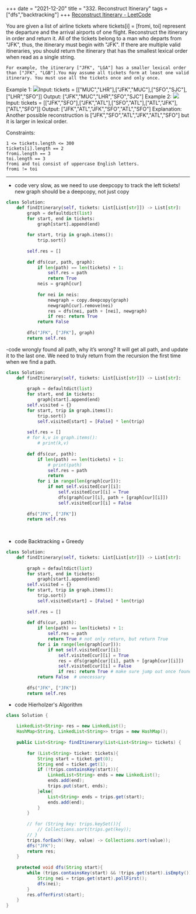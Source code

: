 +++ 
date = "2021-12-20"
title = "332. Reconstruct Itinerary"
tags = ["dfs","backtracking"]
+++
[Reconstruct Itinerary - LeetCode](https://leetcode.com/problems/reconstruct-itinerary/)

You are given a list of airline tickets where tickets[i] = [fromi, toi] represent the departure and the arrival airports of one flight. Reconstruct the itinerary in order and return it.
All of the tickets belong to a man who departs from "JFK", thus, the itinerary must begin with "JFK". If there are multiple valid itineraries, you should return the itinerary that has the smallest lexical order when read as a single string.

	For example, the itinerary ["JFK", "LGA"] has a smaller lexical order than ["JFK", "LGB"].You may assume all tickets form at least one valid itinerary. You must use all the tickets once and only once.
 
Example 1:
![](https://assets.leetcode.com/uploads/2021/03/14/itinerary1-graph.jpg)Input: tickets = [["MUC","LHR"],["JFK","MUC"],["SFO","SJC"],["LHR","SFO"]] Output: ["JFK","MUC","LHR","SFO","SJC"] 
Example 2:
![](https://assets.leetcode.com/uploads/2021/03/14/itinerary2-graph.jpg)Input: tickets = [["JFK","SFO"],["JFK","ATL"],["SFO","ATL"],["ATL","JFK"],["ATL","SFO"]] Output: ["JFK","ATL","JFK","SFO","ATL","SFO"] Explanation: Another possible reconstruction is ["JFK","SFO","ATL","JFK","ATL","SFO"] but it is larger in lexical order. 
 
Constraints:

	1 <= tickets.length <= 300
	tickets[i].length == 2
	fromi.length == 3
	toi.length == 3
	fromi and toi consist of uppercase English letters.
	fromi != toi
---
- code  very slow, as we need to use deepcopy to track the left tickets! new graph should be a deepcopy, not just copy
```py
class Solution:
    def findItinerary(self, tickets: List[List[str]]) -> List[str]:
        graph = defaultdict(list)
        for start, end in tickets:
            graph[start].append(end)
            
        for start, trip in graph.items():
            trip.sort()
            
        self.res = []
                
        def dfs(cur, path, graph):
            if len(path) == len(tickets) + 1:
                self.res = path
                return True
            neis = graph[cur]
            
            for nei in neis:
                newgraph = copy.deepcopy(graph)
                newgraph[cur].remove(nei)
                res = dfs(nei, path + [nei], newgraph)
                if res: return True
            return False
        
        dfs("JFK", ["JFK"], graph) 
        return self.res
```
-code wrongly found all path, why it’s wrong? It will get all path, and update it to the last one. We need to truly return from the recursion the first time when we find a path.
```py
class Solution:
    def findItinerary(self, tickets: List[List[str]]) -> List[str]:
        
        graph = defaultdict(list)
        for start, end in tickets:
            graph[start].append(end)
        self.visited = {}
        for start, trip in graph.items():
            trip.sort()
            self.visited[start] = [False] * len(trip)
            
        self.res = []
        # for k,v in graph.items():
            # print(k,v)
                
        def dfs(cur, path):
            if len(path) == len(tickets) + 1:
                # print(path)
                self.res = path
                return
            for i in range(len(graph[cur])):
                if not self.visited[cur][i]:
                    self.visited[cur][i] = True
                    dfs(graph[cur][i], path + [graph[cur][i]])
                    self.visited[cur][i] = False
                
        dfs("JFK", ["JFK"])
        return self.res
                
        
```
- code Backtracking + Greedy
```py
class Solution:
    def findItinerary(self, tickets: List[List[str]]) -> List[str]:
        
        graph = defaultdict(list)
        for start, end in tickets:
            graph[start].append(end)
        self.visited = {}
        for start, trip in graph.items():
            trip.sort()
            self.visited[start] = [False] * len(trip)
            
        self.res = []
                
        def dfs(cur, path):
            if len(path) == len(tickets) + 1:                
                self.res = path
                return True # not only return, but return True
            for i in range(len(graph[cur])):
                if not self.visited[cur][i]:
                    self.visited[cur][i] = True
                    res = dfs(graph[cur][i], path + [graph[cur][i]])
                    self.visited[cur][i] = False
                    if res: return True # make sure jump out once found the first res
            return False  # unecessary
                
        dfs("JFK", ["JFK"])
        return self.res
```
- code   Hierholzer's Algorithm
```java
class Solution {
    
    LinkedList<String> res = new LinkedList();
    HashMap<String, LinkedList<String>> trips = new HashMap();
        
    public List<String> findItinerary(List<List<String>> tickets) {
        
        for (List<String> ticket: tickets){
            String start = ticket.get(0);
            String end = ticket.get(1);
            if (!trips.containsKey(start)){
                LinkedList<String> ends = new LinkedList();
                ends.add(end);
                trips.put(start, ends);
            }else{
                List<String> ends = trips.get(start);
                ends.add(end);
            }
        }
        
        // for (String key: trips.keySet()){
            // Collections.sort(trips.get(key));
        // }
        trips.forEach((key, value) -> Collections.sort(value));
        dfs("JFK");
        return res;
    }
    
    protected void dfs(String start){
        while (trips.containsKey(start) && !trips.get(start).isEmpty()){
            String nei = trips.get(start).pollFirst();
            dfs(nei);
        }
        res.offerFirst(start);
    }
}
```
